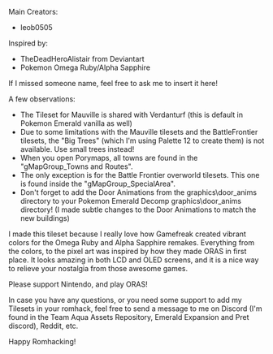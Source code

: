 Main Creators:
- leob0505

Inspired by:
- TheDeadHeroAlistair from Deviantart
- Pokemon Omega Ruby/Alpha Sapphire

If I missed someone name, feel free to ask me to insert it here!

A few observations:
- The Tileset for Mauville is shared with Verdanturf (this is default in Pokemon Emerald vanilla as well)
- Due to some limitations with the Mauville tilesets and the BattleFrontier tilesets, the "Big Trees" (which I'm using Palette 12 to create them) is not available. Use small trees instead!
- When you open Porymaps, all towns are found in the "gMapGroup_Towns and Routes".
- The only exception is for the Battle Frontier overworld tilesets. This one is found inside the "gMapGroup_SpecialArea".
- Don't forget to add the Door Animations from the graphics\door_anims directory to your Pokemon Emerald Decomp graphics\door_anims directory! (I made subtle changes to the Door Animations to match the new buildings)

I made this tileset because I really love how Gamefreak created vibrant colors for the Omega Ruby and Alpha Sapphire remakes. Everything from the colors, to the pixel art was inspired by how they made ORAS in first place. It looks amazing in both LCD and OLED screens, and it is a nice way to relieve your nostalgia from those awesome games.

Please support Nintendo, and play ORAS!

In case you have any questions, or you need some support to add my Tilesets in your romhack, feel free to send a message to me on Discord (I'm found in the Team Aqua Assets Repository, Emerald Expansion and Pret discord), Reddit, etc.

Happy Romhacking!
